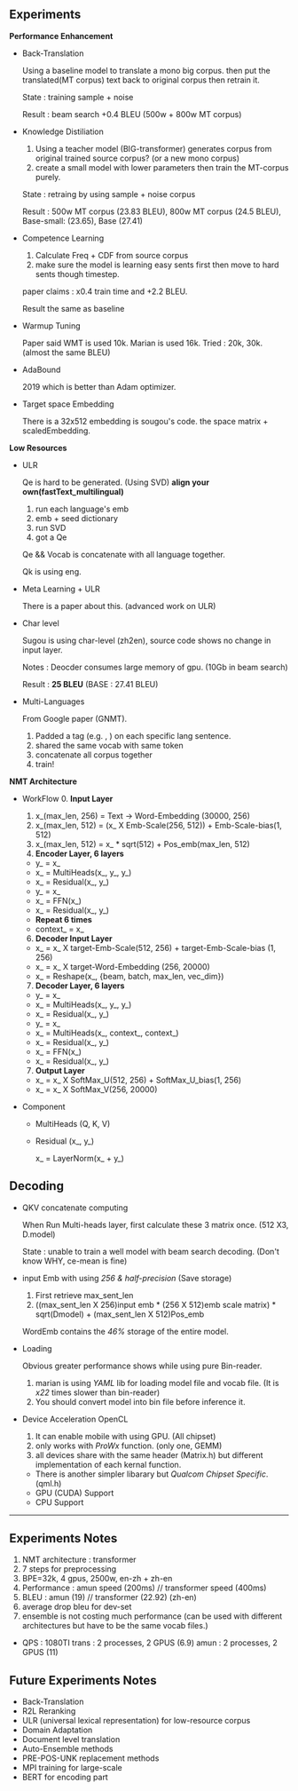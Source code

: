 Experiments
-----
**Performance Enhancement**
- Back-Translation

    Using a baseline model to translate a mono big corpus. then put the
    translated(MT corpus) text back to original corpus then retrain it.
    
    State : training sample + noise
    
    Result : beam search +0.4 BLEU (500w + 800w MT corpus)
- Knowledge Distiliation

  1.    Using a teacher model (BIG-transformer) generates corpus from
        original trained source corpus? (or a new mono corpus)
  2. create a small model with lower parameters then train the MT-corpus purely.
  
  State : retraing by using sample + noise corpus
  
  Result : 500w MT corpus (23.83 BLEU), 800w MT corpus (24.5 BLEU),
  Base-small: (23.65), Base (27.41)
- Competence Learning

  1.   Calculate Freq + CDF from source corpus
  2.   make sure the model is learning easy sents first then move to
       hard sents though timestep. 
       
  paper claims : x0.4 train time and +2.2 BLEU.
    
    Result the same as baseline
- Warmup Tuning

    Paper said WMT is used 10k. Marian is used 16k. Tried : 20k, 30k.
    (almost the same BLEU)
    
- AdaBound

    2019 which is better than Adam optimizer.
    
- Target space Embedding
    
    There is a 32x512 embedding is sougou's code. the space matrix +
    scaledEmbedding.

**Low Resources**
- ULR

    Qe is hard to be generated. (Using SVD) **align your
    own(fastText_multilingual)**
    
  1.   run each language's emb
  2.   emb + seed dictionary
  3.   run SVD
  4.   got a Qe
    
    Qe && Vocab is concatenate with all language together.
    
    Qk is using eng.
- Meta Learning + ULR

    There is a paper about this. (advanced work on ULR)
    
- Char level

    Sugou is using char-level (zh2en), source code shows no change in
    input layer.
    
    Notes : Deocder consumes large memory of gpu. (10Gb in beam search) 
    
    Result : **25 BLEU** (BASE : 27.41 BLEU)

- Multi-Languages

    From Google paper (GNMT). 
  1.    Padded a tag (e.g. <en>, <zh>) on each specific lang sentence.
  2.    shared the same vocab with same token
  3.    concatenate all corpus together
  4.    train!

**NMT Architecture**
- WorkFlow
  0.   **Input Layer**
  1.   x_(max_len, 256) = Text -> Word-Embedding (30000, 256)
  2.   x_(max_len, 512) = (x_ X Emb-Scale(256, 512)) + Emb-Scale-bias(1,
       512\)
  3.   x_(max_len, 512) = x_ * sqrt(512) + Pos_emb(max_len, 512) 
  5.   **Encoder Layer, 6 layers**
  -   y_ = x_
  -   x_ = MultiHeads(x_, y_, y_)
  -   x_ = Residual(x_, y_)
  -   y_ = x_
  -   x_ = FFN(x_)
  -   x_ = Residual(x_, y_)
  -   **Repeat 6 times**
  -   context_ = x_
  6.  **Decoder Input Layer**
  -  x_ = x_ X target-Emb-Scale(512, 256) + target-Emb-Scale-bias (1,
     256\)
  -  x_ = x_ X target-Word-Embedding (256, 20000)
  -  x_ = Reshape(x_, {beam, batch, max_len, vec_dim})
  7.  **Decoder Layer, 6 layers**
  -   y_ = x_
  -   x_ = MultiHeads(x_, y_, y_)
  -   x_ = Residual(x_, y_)
  -   y_ = x_
  -   x_ = MultiHeads(x_, context_, context_)
  -   x_ = Residual(x_, y_)
  -   x_ = FFN(x_)
  -   x_ = Residual(x_, y_)
  7.   **Output Layer**
  -   x_ = x_ X SoftMax_U(512, 256) + SoftMax_U_bias(1, 256)
  -   x_ = x_ X SoftMax_V(256, 20000)
  
- Component
  -   MultiHeads (Q, K, V)
  
      
  -   Residual (x_, y_)
  
      x_ = LayerNorm(x_ + y_)

Decoding
-------
- QKV concatenate computing

    When Run Multi-heads layer, first calculate these 3 matrix once.
    (512 X3, D.model)
    
    State : unable to train a well model with beam search decoding.
    (Don't know WHY, ce-mean is fine)
- input Emb with using *256 & half-precision* (Save storage)

  1.   First retrieve max_sent_len
  2.   ((max_sent_len X 256)input emb * (256 X 512)emb scale matrix) *
       sqrt(Dmodel) + (max_sent_len X 512)Pos_emb

    WordEmb contains the *46%* storage of the entire model.
    
- Loading
    
    Obvious greater performance shows while using pure Bin-reader.
    
  1.    marian is using *YAML* lib for loading model file and vocab
        file. (It is *x22* times slower than bin-reader)
  2. You should convert model into bin file before inference it.
- Device Acceleration OpenCL
   
  1. It can enable mobile with using GPU. (All chipset)
  2. only works with *ProWx* function. (only one, GEMM)
  3. all devices share with the same header (Matrix.h) but different
     implementation of each kernal function.
  - There is another simpler libarary but *Qualcom Chipset Specific*.
    (qml.h) 
  - GPU (CUDA) Support
  - CPU Support

-------
<h2 id="techinique">Experiments Notes</h2>

1. NMT architecture : transformer
2. 7 steps for preprocessing
3. BPE=32k, 4 gpus, 2500w, en-zh + zh-en
4. Performance : amun speed (200ms) // transformer speed (400ms)
5. BLEU : amun (19) // transformer (22.92) (zh-en)
6. average drop bleu for dev-set
7. ensemble is not costing much performance (can be used with different architectures but have to be the same vocab files.)
   
* QPS :
1080TI
trans : 2 processes, 2 GPUS (6.9)
amun : 2 processes, 2 GPUS (11)

<h2 id="techinique">Future Experiments Notes</h2>

* Back-Translation
* R2L Reranking
* ULR (universal lexical representation) for low-resource corpus
* Domain Adaptation
* Document level translation
* Auto-Ensemble methods
* PRE-POS-UNK replacement methods
* MPI training for large-scale
* BERT for encoding part
